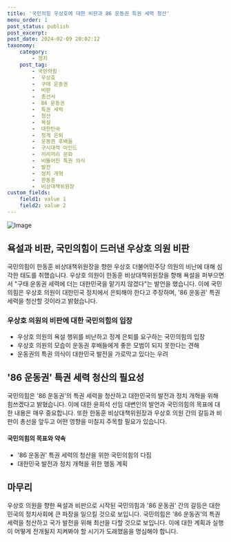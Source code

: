```yaml
---
title: '국민의힘 우상호에 대한 비판과 86 운동권 특권 세력 청산'
menu_order: 1
post_status: publish
post_excerpt: 
post_date: 2024-02-09 20:02:12
taxonomy:
    category:
        - 정치
    post_tag:
        - 국민의힘
        -  우상호
        -  구태 운동권
        -  비판
        -  총선서
        -  86 운동권
        -  특권 세력
        -  청산
        -  욕설
        -  대한민국
        -  정계 은퇴
        -  운동권 후배들
        -  구시대적 마인드
        -  끼리끼리 문화
        -  비뚤어진 특권 의식
        -  발전
        -  정치 개혁
        -  한동훈
        -  비상대책위원장
custom_fields:
    field1: value 1
    field2: value 2
---
```


![Image](https://imgnews.pstatic.net/image/586/2024/02/09/0000072654_001_20240209132501522.jpg?type=w647)

## 욕설과 비판, 국민의힘이 드러낸 우상호 의원 비판
국민의힘이 한동훈 비상대책위원장을 향한 우상호 더불어민주당 의원의 비난에 대해 심각한 태도를 취했습니다. 우상호 의원이 한동훈 비상대책위원장을 향해 욕설을 퍼부으면서 "구태 운동권 세력에 더는 대한민국을 맡기지 않겠다"는 발언을 했습니다. 이에 국민의힘은 우상호 의원이 대한민국 정치에서 은퇴해야 한다고 주장하며, '86 운동권' 특권 세력을 청산할 것이라고 밝혔습니다.
### 우상호 의원의 비판에 대한 국민의힘의 입장
- 우상호 의원의 욕설 행위를 비난하고 정계 은퇴를 요구하는 국민의힘의 입장
- 우상호 의원의 모습이 운동권 후배들에게 좋은 모범이 되지 못한다는 견해
- 운동권의 특권 의식이 대한민국 발전을 가로막고 있다는 우려
## '86 운동권' 특권 세력 청산의 필요성
국민의힘은 '86 운동권'의 특권 세력을 청산하고 대한민국의 발전과 정치 개혁을 위해 힘쓰겠다고 밝혔습니다. 이에 대한 윤희석 선임 대변인의 발언과 국민의힘의 목표에 대한 내용은 매우 중요합니다. 또한 한동훈 비상대책위원장과 우상호 의원 간의 갈등과 비판이 총선을 앞두고 어떤 영향을 미칠지 주목할 필요가 있습니다.
#### 국민의힘의 목표와 약속
- '86 운동권' 특권 세력의 청산을 위한 국민의힘의 다짐
- 대한민국 발전과 정치 개혁을 위한 행동 계획
## 마무리
우상호 의원을 향한 욕설과 비판으로 시작된 국민의힘과 '86 운동권' 간의 갈등은 대한민국의 정치사회에 큰 파장을 일으킬 것으로 보입니다. 국민의힘은 '86 운동권'의 특권 세력을 청산하고 국가 발전을 위해 최선을 다할 것으로 보입니다. 이에 대한 계획과 실행이 어떻게 전개될지 지켜봐야 할 시기가 도래했음을 명심해야 합니다.
